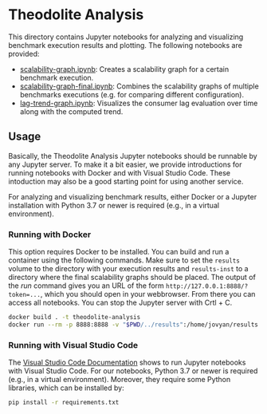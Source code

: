 # Theodolite Analysis

This directory contains Jupyter notebooks for analyzing and visualizing
benchmark execution results and plotting. The following notebooks are provided:

* [scalability-graph.ipynb](scalability-graph.ipynb): Creates a scalability graph for a certain benchmark execution.
* [scalability-graph-final.ipynb](scalability-graph-final.ipynb): Combines the scalability graphs of multiple benchmarks executions (e.g. for comparing different configuration).
* [lag-trend-graph.ipynb](lag-trend-graph.ipynb): Visualizes the consumer lag evaluation over time along with the computed trend.

## Usage

Basically, the Theodolite Analysis Jupyter notebooks should be runnable by any Jupyter server. To make it a bit easier,
we provide introductions for running notebooks with Docker and with Visual Studio Code. These intoduction may also be
a good starting point for using another service.

For analyzing and visualizing benchmark results, either Docker or a Jupyter installation with Python 3.7 or newer is
required (e.g., in a virtual environment).

### Running with Docker

This option requires Docker to be installed. You can build and run a container using the following commands. Make sure
to set the `results` volume to the directory with your execution results and `results-inst` to a directory where the
final scalability graphs should be placed. The output of the *run* command gives you an URL of the form
`http://127.0.0.1:8888/?token=...`, which you should open in your webbrowser. From there you can access all notebooks.
You can stop the Jupyter server with Crtl + C.

```sh
docker build . -t theodolite-analysis
docker run --rm -p 8888:8888 -v "$PWD/../results":/home/jovyan/results -v "$PWD/../results-inst":/home/jovyan/results-inst theodolite-analysis
```

### Running with Visual Studio Code

The [Visual Studio Code Documentation](https://code.visualstudio.com/docs/python/jupyter-support) shows to run Jupyter
notebooks with Visual Studio Code. For our notebooks, Python 3.7 or newer is required (e.g., in a virtual environment).
Moreover, they require some Python libraries, which can be installed by:

```sh
pip install -r requirements.txt
```